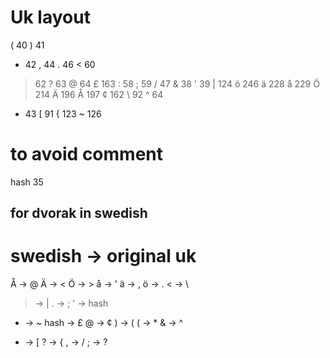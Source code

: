 # Uk layout

(  40
)  41
*  42
,  44
.  46
<  60
>  62
?  63
@  64
£  163
:  58
;  59
/  47
&  38
'  39
| 124
ö 246
ä 228
å 229
Ö 214
Ä 196
Å 197
¢ 162
\ 92
^ 64
+ 43
[ 91
{ 123
~ 126

# to avoid comment
hash  35

## for dvorak in swedish

# swedish -> original uk
Å -> @
Ä -> <
Ö -> > 
å -> ' 
ä -> ,
ö -> . 
< -> \
> -> |
. -> ;
' -> hash
* -> ~
hash -> £
@ -> ¢
) -> (
( -> *
& -> ^
+ -> [
? -> {
, -> /
; -> ?
